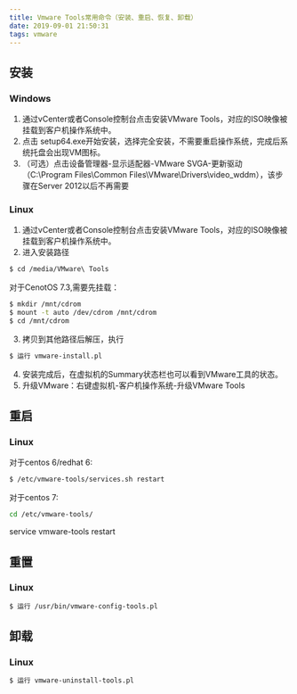 ```yaml
---
title: Vmware Tools常用命令（安装、重启、恢复、卸载）
date: 2019-09-01 21:50:31
tags: vmware
---
```

## 安装
### Windows
1. 通过vCenter或者Console控制台点击安装VMware Tools，对应的ISO映像被挂载到客户机操作系统中。
2. 点击 setup64.exe开始安装，选择完全安装，不需要重启操作系统，完成后系统托盘会出现VM图标。
3. （可选）点击设备管理器-显示适配器-VMware SVGA-更新驱动（C:\Program Files\Common Files\VMware\Drivers\video_wddm），该步骤在Server 2012以后不再需要
### Linux
1. 通过vCenter或者Console控制台点击安装VMware Tools，对应的ISO映像被挂载到客户机操作系统中。
2. 进入安装路径
``` bash
$ cd /media/VMware\ Tools   
``` 
对于CenotOS 7.3,需要先挂载：
``` bash
$ mkdir /mnt/cdrom
$ mount -t auto /dev/cdrom /mnt/cdrom
$ cd /mnt/cdrom
```  
3. 拷贝到其他路径后解压，执行
``` bash
$ 运行 vmware-install.pl
```
4. 安装完成后，在虚拟机的Summary状态栏也可以看到VMware工具的状态。
5. 升级VMware：右键虚拟机-客户机操作系统-升级VMware Tools

## 重启
### Linux
对于centos 6/redhat 6:
``` bash
$ /etc/vmware-tools/services.sh restart
```
对于centos 7:
``` bash
cd /etc/vmware-tools/
```
service vmware-tools restart

## 重置
### Linux
``` bash
$ 运行 /usr/bin/vmware-config-tools.pl 
```

## 卸载
### Linux
``` bash
$ 运行 vmware-uninstall-tools.pl
```